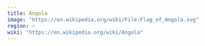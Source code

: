 ```yaml
---
title: Angola
image: "https://en.wikipedia.org/wiki/File:Flag_of_Angola.svg"
region: ~
wiki: "https://en.wikipedia.org/wiki/Angola"
---
```

